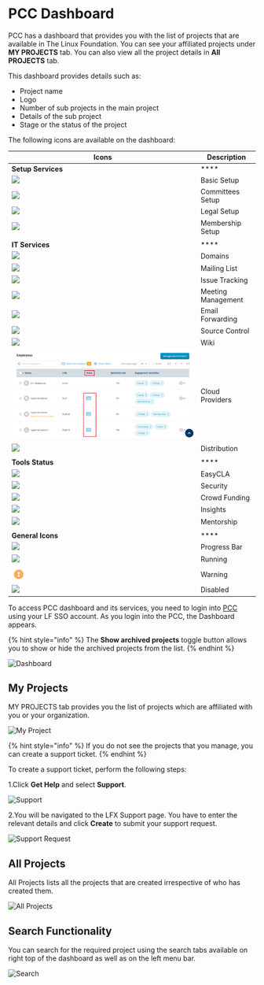 # PCC Dashboard

PCC has a dashboard that provides you with the list of projects that are available in The Linux Foundation. You can see your affiliated projects under **MY PROJECTS** tab. You can also view all the project details in **All PROJECTS** tab.

This dashboard provides details such as:

* Project name
* Logo
* Number of sub projects in the main project
* Details of the sub project
* Stage or the status of the project

The following icons are available on the dashboard:

| **Icons**                                                        | **Description**    |
| ---------------------------------------------------------------- | ------------------ |
| **Setup Services**                                               | \*\*\*\*           |
| ![](../.gitbook/assets/Basic\_Setup.png)                         | Basic Setup        |
| ![](../.gitbook/assets/Commitee.png)                             | Committees Setup   |
| ![](../.gitbook/assets/Logeal.png)                               | Legal Setup        |
| ![](../.gitbook/assets/Membership.png)                           | Membership Setup   |
|                                                                  |                    |
| **IT Services**                                                  | \*\*\*\*           |
| ![](<../.gitbook/assets/Domain .png>)                            | Domains            |
| ![](<../.gitbook/assets/Mailing .png>)                           | Mailing List       |
| ![](../.gitbook/assets/Issue.png)                                | Issue Tracking     |
| ![](../.gitbook/assets/Meetings.png)                             | Meeting Management |
| ![](<../.gitbook/assets/Email (1).png>)                          | Email Forwarding   |
| ![](<../.gitbook/assets/image (21) (1).png>)                     | Source Control     |
| ![](<../.gitbook/assets/image (22) (1) (1).png>)                 | Wiki               |
| ![](<../.gitbook/assets/image (23).png>)                         | Cloud Providers    |
| ![](../.gitbook/assets/Distribution.png)                         | Distribution       |
|                                                                  |                    |
| **Tools Status**                                                 | \*\*\*\*           |
| ![](<../.gitbook/assets/image (27) (1) (1) (1).png>)             | EasyCLA            |
| ![](<../.gitbook/assets/image (29) (1).png>)                     | Security           |
| ![](<../.gitbook/assets/image (26) (1) (1) (1).png>)             | Crowd Funding      |
| ![](<../.gitbook/assets/image (22) (1) (2) (1).png>)             | Insights           |
| ![](<../.gitbook/assets/image (28) (1) (1) (1) (1).png>)         | Mentorship         |
|                                                                  |                    |
| **General Icons**                                                | \*\*\*\*           |
| ![](<../.gitbook/assets/image (27) (1) (1).png>)                 | Progress Bar       |
| ![](<../.gitbook/assets/Running .png>)                           | Running            |
| ![](<../.gitbook/assets/image (25) (1) (1) (1) (1) (1) (1).png>) | Warning            |
| ![](<../.gitbook/assets/Disabled (1).png>)                       | Disabled           |

To access PCC dashboard and its services, you need to login into [PCC](http://projectadmin.lfx.linuxfoundation.org) using your LF SSO account. As you login into the PCC, the Dashboard appears.

{% hint style="info" %}
The **Show archived projects** toggle button allows you to show or hide the archived projects from the list.
{% endhint %}

![Dashboard](../.gitbook/assets/All\_Projects.png)

## My Projects <a href="#my-projects" id="my-projects"></a>

MY PROJECTS tab provides you the list of projects which are affiliated with you or your organization.

![My Project](<../.gitbook/assets/My Projects.png>)

{% hint style="info" %}
If you do not see the projects that you manage, you can create a support ticket.
{% endhint %}

To create a support ticket, perform the following steps:

1.Click **Get Help** and select **Support**.

![Support](https://gblobscdn.gitbook.com/assets%2F-MHQvtXGepWEfHqN\_nkC%2F-MPsqxNkI8EzMv0ClU6w%2F-MPssJQEbst5Du47g3bK%2FSupport.png?alt=media\&token=ac403170-a6d3-4b1c-a492-4118364c807e)

2.You will be navigated to the LFX Support page. You have to enter the relevant details and click **Create** to submit your support request.

![Support Request](https://gblobscdn.gitbook.com/assets%2F-MHQvtXGepWEfHqN\_nkC%2F-MPsqxNkI8EzMv0ClU6w%2F-MPsuJzMR1NcCJRUzSrk%2FSupport\_Request.png?alt=media\&token=e6a07b16-74fe-4ae8-b649-00d42362d704)

## All Projects

All Projects lists all the projects that are created irrespective of who has created them.

![All Projects](../.gitbook/assets/All\_Projects1.png)

## Search Functionality

You can search for the required project using the search tabs available on right top of the dashboard as well as on the left menu bar.

![Search](<../.gitbook/assets/Search (1).png>)
